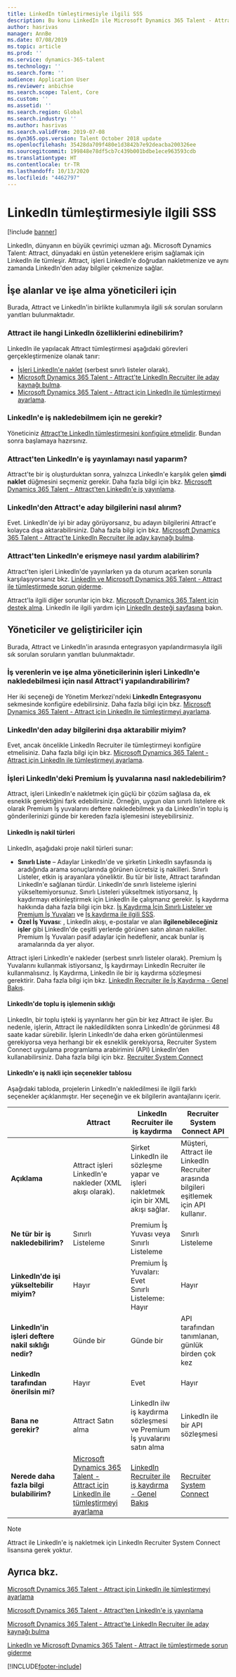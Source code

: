 ```yaml
---
title: LinkedIn tümleştirmesiyle ilgili SSS
description: Bu konu LinkedIn ile Microsoft Dynamics 365 Talent - Attract arasında tümleştirme konusunda karşılaşabileceğiniz sorulara yanıt verir.
author: hasrivas
manager: AnnBe
ms.date: 07/08/2019
ms.topic: article
ms.prod: ''
ms.service: dynamics-365-talent
ms.technology: ''
ms.search.form: ''
audience: Application User
ms.reviewer: anbichse
ms.search.scope: Talent, Core
ms.custom: ''
ms.assetid: ''
ms.search.region: Global
ms.search.industry: ''
ms.author: hasrivas
ms.search.validFrom: 2019-07-08
ms.dyn365.ops.version: Talent October 2018 update
ms.openlocfilehash: 35428da709f480e1d3842b7e92deacba200326ee
ms.sourcegitcommit: 199848e78df5cb7c439b001bdbe1ece963593cdb
ms.translationtype: HT
ms.contentlocale: tr-TR
ms.lasthandoff: 10/13/2020
ms.locfileid: "4462797"
---
```

# <a name="linkedin-integration-faq"></a>LinkedIn tümleştirmesiyle ilgili SSS

[!include [banner](includes/banner.md)]

LinkedIn, dünyanın en büyük çevrimiçi uzman ağı. Microsoft Dynamics Talent: Attract, dünyadaki en üstün yeteneklere erişim sağlamak için LinkedIn ile tümleşir. Attract, işleri LinkedIn'e doğrudan nakletmenize ve aynı zamanda LinkedIn'den aday bilgiler çekmenize sağlar.

## <a name="for-recruiters-and-hiring-managers"></a>İşe alanlar ve işe alma yöneticileri için

Burada, Attract ve LinkedIn'in birlikte kullanımıyla ilgili sık sorulan soruların yanıtları bulunmaktadır.

### <a name="what-linkedin-features-do-i-get-with-attract"></a>Attract ile hangi LinkedIn özelliklerini edinebilirim?

LinkedIn ile yapılacak Attract tümleştirmesi aşağıdaki görevleri gerçekleştirmenize olanak tanır:

- [İşleri LinkedIn'e naklet](./attract-post-jobs-to-linkedin.md) (serbest sınırlı listeler olarak).
- [Microsoft Dynamics 365 Talent - Attract'te LinkedIn Recruiter ile aday kaynağı bulma](./attract-linkedin-recruiter.md#export-linkedin-candidates-to-attract-with-one-click).
- [Microsoft Dynamics 365 Talent - Attract için LinkedIn ile tümleştirmeyi ayarlama](./attract-admin-linkedin.md#set-up-apply-with-linkedin-in-attract).

### <a name="what-do-i-need-before-i-can-post-jobs-to-linkedin"></a>LinkedIn'e iş nakledebilmem için ne gerekir?

Yöneticiniz [Attract'te LinkedIn tümleştirmesini konfigüre etmelidir](./attract-admin-linkedin.md#configure-job-posting-to-linkedin). Bundan sonra başlamaya hazırsınız.

### <a name="how-do-i-post-jobs-to-linkedin-from-attract"></a>Attract'ten LinkedIn'e iş yayınlamayı nasıl yaparım?

Attract'te bir iş oluşturduktan sonra, yalnızca LinkedIn'e karşılık gelen **şimdi naklet** düğmesini seçmeniz gerekir. Daha fazla bilgi için bkz. [Microsoft Dynamics 365 Talent - Attract'ten LinkedIn'e iş yayınlama](./attract-post-jobs-to-linkedin.md#post-jobs-to-linkedin).

### <a name="can-i-get-candidate-information-from-linkedin-into-attract"></a>LinkedIn'den Attract'e aday bilgilerini nasıl alırım?

Evet. LinkedIn'de iyi bir aday görüyorsanız, bu adayın bilgilerini Attract'e kolayca dışa aktarabilirsiniz. Daha fazla bilgi için bkz. [Microsoft Dynamics 365 Talent - Attract'te LinkedIn Recruiter ile aday kaynağı bulma](attract-linkedin-recruiter.md).

### <a name="how-can-i-get-help-accessing-linkedin-from-attract"></a>Attract'ten LinkedIn'e erişmeye nasıl yardım alabilirim?

Attract'ten işleri LinkedIn'de yayınlarken ya da oturum açarken sorunla karşılaşıyorsanız bkz. [LinkedIn ve Microsoft Dynamics 365 Talent - Attract ile tümleştirmede sorun giderme](./attract-troubleshoot-linkedin.md).

Attract'la ilgili diğer sorunlar için bkz. [Microsoft Dynamics 365 Talent için destek alma](./talent-support.md). LinkedIn ile ilgili yardım için [LinkedIn desteği sayfasına](https://www.linkedin.com/help) bakın.

## <a name="for-admins-and-developers"></a>Yöneticiler ve geliştiriciler için

Burada, Attract ve LinkedIn'in arasında entegrasyon yapılandırmasıyla ilgili sık sorulan soruların yanıtları bulunmaktadır.

### <a name="how-do-i-configure-attract-so-that-recruiters-and-hiring-managers-can-post-jobs-to-linkedin"></a>İş verenlerin ve işe alma yöneticilerinin işleri LinkedIn'e nakledebilmesi için nasıl Attract'i yapılandırabilirim?

Her iki seçeneği de Yönetim Merkezi'ndeki **LinkedIn Entegrasyonu** sekmesinde konfigüre edebilirsiniz. Daha fazla bilgi için bkz. [Microsoft Dynamics 365 Talent - Attract için LinkedIn ile tümleştirmeyi ayarlama](./attract-admin-linkedin.md).

### <a name="can-i-export-candidate-information-from-linkedin"></a>LinkedIn'den aday bilgilerini dışa aktarabilir miyim?

Evet, ancak öncelikle LinkedIn Recruiter ile tümleştirmeyi konfigüre etmelisiniz. Daha fazla bilgi için bkz. [Microsoft Dynamics 365 Talent - Attract için LinkedIn ile tümleştirmeyi ayarlama](./attract-admin-linkedin.md).

### <a name="how-can-i-post-jobs-to-premium-job-slots-on-linkedin"></a>İşleri LinkedIn'deki Premium İş yuvalarına nasıl nakledebilirim?

Attract, işleri LinkedIn'e nakletmek için güçlü bir çözüm sağlasa da, ek esneklik gerektiğini fark edebilirsiniz. Örneğin, uygun olan sınırlı listelere ek olarak Premium İş yuvalarını deftere nakledebilmek ya da LinkedIn'in toplu iş gönderilerinizi günde bir kereden fazla işlemesini isteyebilirsiniz.

#### <a name="types-of-linkedin-job-posts"></a>LinkedIn iş nakil türleri

LinkedIn, aşağıdaki proje nakil türleri sunar:

- **Sınırlı Liste** – Adaylar LinkedIn'de ve şirketin LinkedIn sayfasında iş aradığında arama sonuçlarında görünen ücretsiz iş nakilleri. Sınırlı Listeler, etkin iş arayanlara yöneliktir. Bu tür bir liste, Attract tarafından LinkedIn'e sağlanan türdür. LinkedIn'de sınırlı listeleme işlerini yükseltemiyorsunuz. Sınırlı Listeleri yükseltmek istiyorsanız, İş kaydırmayı etkinleştirmek için LinkedIn ile çalışmanız gerekir. İş kaydırma hakkında daha fazla bilgi için bkz. [İş Kaydırma İçin Sınırlı Listeler ve Premium İş Yuvaları](https://www.linkedin.com/help/recruiter/answer/79049/limited-listings-vs-premium-job-slots-for-job-wrapping) ve [İş kaydırma ile ilgili SSS](https://www.linkedin.com/help/recruiter/answer/79050/job-wrapping-frequently-asked-questions).
- **Özel İş Yuvası**: , LinkedIn akışı, e-postalar ve alan **ilgilenebileceğiniz işler** gibi LinkedIn'de çeşitli yerlerde görünen satın alınan nakiller. Premium İş Yuvaları pasif adaylar için hedeflenir, ancak bunlar iş aramalarında da yer alıyor.

Attract işleri LinkedIn'e nakleder (serbest sınırlı listeler olarak). Premium İş Yuvalarını kullanmak istiyorsanız, İş kaydırmayı LinkedIn Recruiter ile kullanmalısınız. İş Kaydırma, LinkedIn ile bir iş kaydırma sözleşmesi gerektirir. Daha fazla bilgi için bkz. [LinkedIn Recruiter ile İş Kaydırma - Genel Bakış](https://www.linkedin.com/help/recruiter/answer/79037).

#### <a name="frequency-of-batch-processing-on-linkedin"></a>LinkedIn'de toplu iş işlemenin sıklığı

LinkedIn, bir toplu işteki iş yayınlarını her gün bir kez Attract ile işler. Bu nedenle, işlerin, Attract ile nakledildikten sonra LinkedIn'de görünmesi 48 saate kadar sürebilir. İşlerin LinkedIn'de daha erken görüntülenmesi gerekiyorsa veya herhangi bir ek esneklik gerekiyorsa, Recruiter System Connect uygulama programlama arabirimini (API) LinkedIn'den kullanabilirsiniz. Daha fazla bilgi için bkz. [Recruiter System Connect](https://docs.microsoft.com/linkedin/talent/recruiter-system-connect)

#### <a name="table-of-options-for-job-posting-to-linkedin"></a>LinkedIn'e iş nakli için seçenekler tablosu

Aşağıdaki tabloda, projelerin LinkedIn'e nakledilmesi ile ilgili farklı seçenekler açıklanmıştır. Her seçeneğin ve ek bilgilerin avantajlarını içerir.

|  | Attract | LinkedIn Recruiter ile iş kaydırma | Recruiter System Connect API |
|---|---|---|---|
| **Açıklama** | Attract işleri LinkedIn'e nakleder (XML akışı olarak). | Şirket LinkedIn ile sözleşme yapar ve işleri nakletmek için bir XML akışı sağlar. | Müşteri, Attract ile LinkedIn Recruiter arasında bilgileri eşitlemek için API kullanır. |
| **Ne tür bir iş nakledebilirim?** | Sınırlı Listeleme | Premium İş Yuvası veya Sınırlı Listeleme | Sınırlı Listeleme |
| **LinkedIn'de işi yükseltebilir miyim?** | Hayır | Premium İş Yuvaları: Evet<br>Sınırlı Listeleme: Hayır | Hayır |
| **LinkedIn'in işleri deftere nakil sıklığı nedir?** | Günde bir | Günde bir | API tarafından tanımlanan, günlük birden çok kez |
| **LinkedIn tarafından önerilsin mi?** | Hayır | Evet | Hayır |
| **Bana ne gerekir?** | Attract Satın alma | LinkedIn ilw iş kaydırma sözleşmesi ve Premium İş yuvalarını satın alma | LinkedIn ile bir API sözleşmesi | 
| **Nerede daha fazla bilgi bulabilirim?** | [Microsoft Dynamics 365 Talent - Attract için LinkedIn ile tümleştirmeyi ayarlama](./attract-admin-linkedin.md) | [LinkedIn Recruiter ile iş kaydırma - Genel Bakış](https://www.linkedin.com/help/recruiter/answer/79037) | [Recruiter System Connect](https://docs.microsoft.com/linkedin/talent/recruiter-system-connect) |

> [!NOTE]
> Attract ile LinkedIn'e iş nakletmek için LinkedIn Recruiter System Connect lisansına gerek yoktur.

## <a name="see-also"></a>Ayrıca bkz.

[Microsoft Dynamics 365 Talent - Attract için LinkedIn ile tümleştirmeyi ayarlama](./attract-admin-linkedin.md)

[Microsoft Dynamics 365 Talent - Attract'ten LinkedIn'e iş yayınlama](./attract-post-jobs-to-linkedin.md)

[Microsoft Dynamics 365 Talent - Attract'te LinkedIn Recruiter ile aday kaynağı bulma](./attract-linkedin-recruiter.md)

[LinkedIn ve Microsoft Dynamics 365 Talent - Attract ile tümleştirmede sorun giderme](./attract-troubleshoot-linkedin.md)


[!INCLUDE[footer-include](../includes/footer-banner.md)]